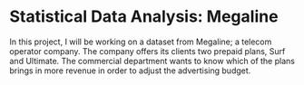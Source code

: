 # Statistical Data Analysis: Megaline
In this project, I will be working on a dataset from Megaline; a telecom operator company. The company offers its clients two prepaid plans, Surf and Ultimate. The commercial department wants to know which of the plans brings in more revenue in order to adjust the advertising budget.
